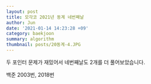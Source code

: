 ```yaml
---
layout: post
title: 모각코 2021년 동계 네번째날
author: Jun
date: '2021-01-14 14:23:28 +09'
category: baekjoon
summary: algorithm
thumbnail: posts/20동계-4.JPG
---
```


두 포인터 문제가 재밌어서 네번째날도 2개를 더 풀어보았습니다.

백준 2003번, 2018번
